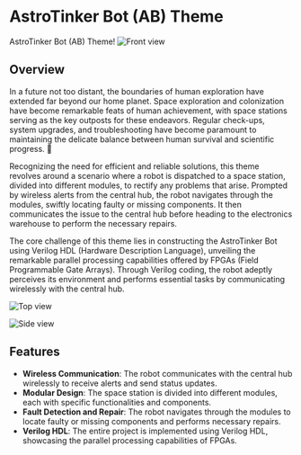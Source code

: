 # AstroTinker Bot (AB) Theme

AstroTinker Bot (AB) Theme!
![Front view](https://github.com/Chaotic-VRBlue/AstroTinker-Bot-AB---E-Yantra-Robotics-Competiton-2023-24/assets/115022149/960f5533-344d-4712-9213-8fa5f2d21467)

## Overview

In a future not too distant, the boundaries of human exploration have extended far beyond our home planet. Space exploration and colonization have become remarkable feats of human achievement, with space stations serving as the key outposts for these endeavors. Regular check-ups, system upgrades, and troubleshooting have become paramount to maintaining the delicate balance between human survival and scientific progress. 🚀

Recognizing the need for efficient and reliable solutions, this theme revolves around a scenario where a robot is dispatched to a space station, divided into different modules, to rectify any problems that arise. Prompted by wireless alerts from the central hub, the robot navigates through the modules, swiftly locating faulty or missing components. It then communicates the issue to the central hub before heading to the electronics warehouse to perform the necessary repairs.

The core challenge of this theme lies in constructing the AstroTinker Bot using Verilog HDL (Hardware Description Language), unveiling the remarkable parallel processing capabilities offered by FPGAs (Field Programmable Gate Arrays). Through Verilog coding, the robot adeptly perceives its environment and performs essential tasks by communicating wirelessly with the central hub.

![Top view](https://github.com/Chaotic-VRBlue/AstroTinker-Bot-AB---E-Yantra-Robotics-Competiton-2023-24/assets/115022149/53461bd3-be3e-4eb0-bb79-70dc5835ef02)

![Side view](https://github.com/Chaotic-VRBlue/AstroTinker-Bot-AB---E-Yantra-Robotics-Competiton-2023-24/assets/115022149/c93d6306-454f-4618-a8e2-2325f466ef2c)

## Features

- **Wireless Communication**: The robot communicates with the central hub wirelessly to receive alerts and send status updates.
- **Modular Design**: The space station is divided into different modules, each with specific functionalities and components.
- **Fault Detection and Repair**: The robot navigates through the modules to locate faulty or missing components and performs necessary repairs.
- **Verilog HDL**: The entire project is implemented using Verilog HDL, showcasing the parallel processing capabilities of FPGAs.
